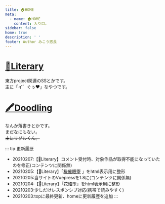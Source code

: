 ```yaml
---
title: 🏠HOME
meta:
  - name: 🏠HOME
    content: 入り口。
sidebar: false
home: true
description: ' '
footer: Author みこう悠長
---
```

# [📖Literary](/Literary/literary_index.md "書いたSSとか")
東方project関連のSSとかです。<br>
主に「イ゛ぐぅ♥」なやつです。

# [🖍Doodling](/Doodling/doodling_index.md "描いた落書きとか")
なんか落書きとかです。<br>
まだなにもない。<br>
~~主にリグルくん。~~

::: tip 更新履歴
- 20210207:【📖Literary】コメント受付時、対象作品が取得不能になっていたのを修正(コンテンツに関係無)
- 20210205:【📖Literary】「[椛催眠堕](/Literary/0066_椛催眠堕.md) 」をhtml表示用に整形
- 20210205:当サイトのVuepressを1.8に(コンテンツに関係無)
- 20210204:【📖Literary】「[花絡堕](/Literary/0067_花絡堕.md)」をhtml表示用に整形
- 20210203:少しだけレスポンシブ対応(携帯で読みやすく)
- 20210203:topに最終更新、homeに更新履歴を追加
:::